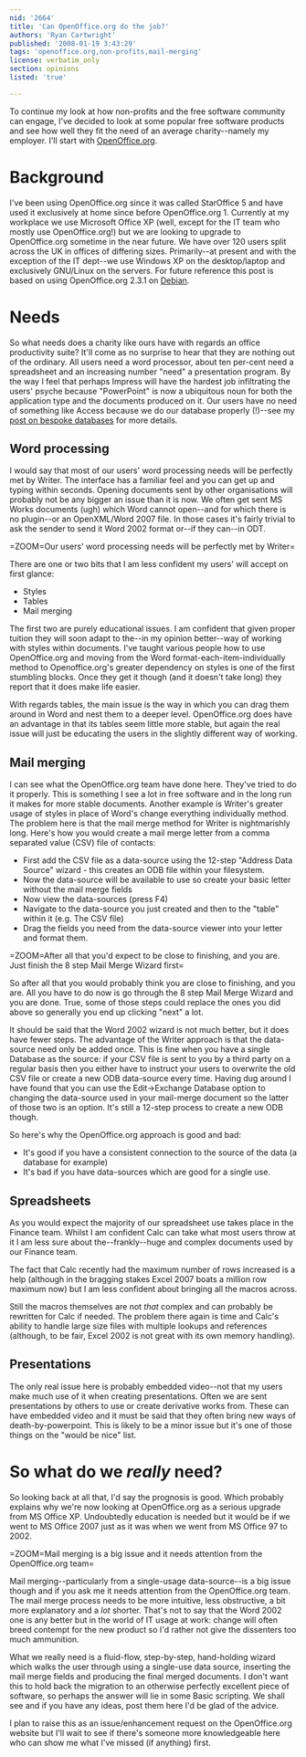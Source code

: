 ```yaml
---
nid: '2664'
title: 'Can OpenOffice.org do the job?'
authors: 'Ryan Cartwright'
published: '2008-01-19 3:43:29'
tags: 'openoffice.org,non-profits,mail-merging'
license: verbatim_only
section: opinions
listed: 'true'

---
```

To continue my look at how non-profits and the free software community can engage, I've decided to look at some popular free software products and see how well they fit the need of an average charity--namely my employer.
I'll start with [OpenOffice.org](http://www.openoffice.org).

<!--break-->

# Background

I've been using OpenOffice.org since it was called StarOffice 5 and have used it exclusively at home since before OpenOffice.org 1. Currently at my workplace we use Microsoft Office XP (well, except for the IT team who mostly use OpenOffice.org!) but we are looking to upgrade to OpenOffice.org sometime in the near future. We have over 120 users split across the UK in offices of differing sizes. Primarily--at present and with the exception of the IT dept--we use Windows XP on the desktop/laptop and exclusively GNU/Linux on the servers. For future reference this post is based on using OpenOffice.org 2.3.1 on [Debian](http://www.debian.org).

# Needs

So what needs does a charity like ours have with regards an office productivity suite? It'll come as no surprise to hear that they are nothing out of the ordinary. All users need a word processor, about ten per-cent need a spreadsheet and an increasing number "need" a presentation program. By the way I feel that perhaps Impress will have the hardest job infiltrating the users' psyche because "PowerPoint" is now a ubiquitous noun for both the application type and the documents produced on it. Our users have no need of something like Access because we do our database properly (!)--see my [post on bespoke databases](http://www.freesoftwaremagazine.com/blogs/return_of_the_bespoke_database) for more details.

## Word processing

I would say that most of our users' word processing needs will be perfectly met by Writer. The interface has a familiar feel and you can get up and typing within seconds. Opening documents sent by other organisations will probably not be any bigger an issue than it is now. We often get sent MS Works documents (ugh) which Word cannot open--and for which there is no plugin--or an OpenXML/Word 2007 file. In those cases it's fairly trivial to ask the sender to send it Word 2002 format or--if they can--in ODT.

=ZOOM=Our users' word processing needs will be perfectly met by Writer=

There are one or two bits that I am less confident my users' will accept on first glance:

* Styles
* Tables
* Mail merging

The first two are purely educational issues. I am confident that given proper tuition they will soon adapt to the--in my opinion better--way of working with styles within documents. I've taught various people how to use OpenOffice.org and moving from the Word format-each-item-individually method to Openoffice.org's greater dependency on styles is one of the first stumbling blocks. Once they get it though (and it doesn't take long) they report that it does make life easier.

With regards tables, the main issue is the way in which you can drag them around in Word and nest them to a deeper level. OpenOffice.org does have an advantage in that its tables seem little more stable, but again the real issue will just be educating the users in the slightly different way of working.

## Mail merging

I can see what the OpenOffice.org team have done here. They've tried to do it properly. This is something I see a lot in free software and in the long run it makes for more stable documents. Another example is Writer's greater usage of styles in place of Word's change everything individually method.
The problem here is that the mail merge method for Writer is nightmarishly long. Here's how you would create a mail merge letter from a comma separated value (CSV) file of contacts:

* First add the CSV file as a data-source using the 12-step "Address Data Source" wizard - this creates an ODB file within your filesystem.
* Now the data-source will be available to use so create your basic letter without the mail merge fields
* Now view the data-sources (press F4)
* Navigate to the data-source you just created and then to the "table" within it (e.g. The CSV file)
* Drag the fields you need from the data-source viewer into your letter and format them.

=ZOOM=After all that you'd expect to be close to finishing, and you are. Just finish the 8 step Mail Merge Wizard first=

So after all that you would probably think you are close to finishing, and you are. All you have to do now is go through the 8 step Mail Merge Wizard and you are done. True, some of those steps could replace the ones you did above so generally you end up clicking "next" a lot.

It should be said that the Word 2002 wizard is not much better, but it does have fewer steps. The advantage of the Writer approach is that the data-source need only be added once. This is fine when you have a single Database as the source: if your CSV file is sent to you by a third party on a regular basis then you either have to instruct your users to overwrite the old CSV file or create a new ODB data-source every time. Having dug around I have found that you can use the Edit->Exchange Database option to changing the data-source used in your mail-merge document so the latter of those two is an option. It's still a 12-step process to create a new ODB though.

So here's why the OpenOffice.org approach is good and bad:

* It's good if you have a consistent connection to the source of the data (a database for example)
* It's bad if you have data-sources which are good for a single use.

## Spreadsheets

As you would expect the majority of our spreadsheet use takes place in the Finance team. Whilst I am confident Calc can take what most users throw at it I am less sure about the--frankly--huge and complex documents used by our Finance team.

The fact that Calc recently had the maximum number of rows increased is a help (although in the bragging stakes Excel 2007 boats a million row maximum now) but I am less confident about bringing all the macros across.

Still the macros themselves are not _that_ complex and can probably be rewritten for Calc if needed. The problem there again is time and Calc's ability to handle large size files with multiple lookups and references (although, to be fair, Excel 2002 is not great with its own memory handling).

## Presentations

The only real issue here is probably embedded video--not that my users make much use of it when creating presentations. Often we are sent presentations by others to use or create derivative works from. These can have embedded video and it must be said that they often bring new ways of death-by-powerpoint. This is likely to be a minor issue but it's one of those things on the "would be nice" list.

# So what do we _really_ need?

So looking back at all that, I'd say the prognosis is good. Which probably explains why we're now looking at OpenOffice.org as a serious upgrade from MS Office XP. Undoubtedly education is needed but it would be if we went to MS Office 2007 just as it was when we went from MS Office 97 to 2002.

=ZOOM=Mail merging is a big issue and it needs attention from the OpenOffice.org team=

Mail merging--particularly from a single-usage data-source--is a big issue though and if you ask me it needs attention from the OpenOffice.org team. The mail merge process needs to be more intuitive, less obstructive, a bit more explanatory and a _lot_ shorter. That's not to say that the Word 2002 one is any better but in the world of IT usage at work: change will often breed contempt for the new product so I'd rather not give the dissenters too much ammunition.

What we really need is a fluid-flow, step-by-step, hand-holding wizard which walks the user through using a single-use data source, inserting the mail merge fields and producing the final merged documents. I don't want this to hold back the migration to an otherwise perfectly excellent piece of software, so perhaps the answer will lie in some Basic scripting. We shall see and if you have any ideas, post them here I'd be glad of the advice.

I plan to raise this as an issue/enhancement request on the OpenOffice.org website but I'll wait to see if there's someone more knowledgeable here who can show me what I've missed (if anything) first.